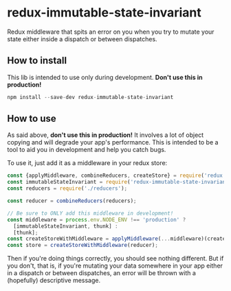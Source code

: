 # redux-immutable-state-invariant

Redux middleware that spits an error on you when you try to mutate your state either inside a dispatch or between dispatches.

## How to install

This lib is intended to use only during development. **Don't use this in production!**

```js
npm install --save-dev redux-immutable-state-invariant
```

## How to use

As said above, **don't use this in production!** It involves a lot of object copying and will degrade your app's performance. This is intended to be a tool to aid you in development and help you catch bugs.

To use it, just add it as a middleware in your redux store:

```js
const {applyMiddleware, combineReducers, createStore} = require('redux');
const immutableStateInvariant = require('redux-immutable-state-invariant');
const reducers = require('./reducers');

const reducer = combineReducers(reducers);

// Be sure to ONLY add this middleware in development!
const middleware = process.env.NODE_ENV !== 'production' ?
  [immutableStateInvariant, thunk] :
  [thunk];
const createStoreWithMiddleware = applyMiddleware(...middleware)(createStore);
const store = createStoreWithMiddleware(reducer);
```

Then if you're doing things correctly, you should see nothing different. But if you don't, that is, if you're mutating your data somewhere in your app either in a dispatch or between dispatches, an error will be thrown with a (hopefully) descriptive message.
